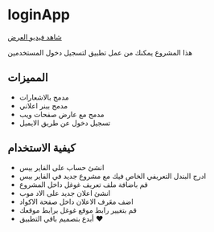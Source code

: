 # loginApp




[](https://raw.githubusercontent.com/abdomuftah/loginApp/master/media/IMG_0125.PNG)


[شاهد فيديو العرض ](https://youtu.be/ytsSZU-fJh8)





هذا المشروع يمكنك من عمل تطبيق لتسجيل دخول المستخدمين 

## المميزات 
- مدمج بالاشعارات
- مدمج ببنر اعلاني 
- مدمج مع عارض صفحات ويب  
- تسجيل دخول عن طريق الايميل 


## كيفية الاستخدام 
- انشئ حساب على الفاير بيس 
- ادرج البندل التعريفي الخاص فيك مع مشروع جديد في الفاير بيس
- قم باضافة ملف تعريف غوغل داخل المشروع 
- انشئ اعلان جديد على الاد موب 
- اضف معَرف الاعلان داخل صفحة الاكواد 
- قم بتغيير رابط موقع غوغل برابط موقعك
- أبدع بتصميم باقي التطبيق ♥

